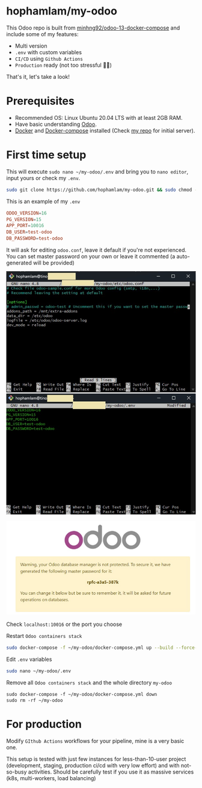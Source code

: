 # hophamlam/my-odoo

This Odoo repo is built from [minhng92/odoo-13-docker-compose](https://github.com/minhng92/odoo-13-docker-compose) and include some of my features:

- Multi version 
- `.env` with custom variables
- `CI/CD` using `Github Actions`
- `Production` ready (not too stressful 🤣🤣)

That's it, let's take a look!



# Prerequisites
- Recommended OS: Linux Ubuntu 20.04 LTS with at least 2GB RAM.
- Have basic understanding [Odoo](https://www.odoo.com/).
- [Docker](https://www.docker.com/) and [Docker-compose](https://docs.docker.com/compose/) installed (Check [my repo](https://github.com/hophamlam/initial-server) for initial server).

# First time setup

This will execute `sudo nano ~/my-odoo/.env` and bring you to `nano editor`, input yours or check my `.env`. 

```bash
sudo git clone https://github.com/hophamlam/my-odoo.git && sudo chmod -R 777 ~/my-odoo/addons && sudo chmod -R 777 ~/my-odoo/etc && sudo mkdir -p ~/my-odoo/postgresql && sudo chmod -R 777 ~/my-odoo/postgresql && sudo nano ~/my-odoo/etc/odoo.conf && sudo nano ~/my-odoo/.env && sudo docker-compose -f ~/my-odoo/docker-compose.yml up 
```

This is an example of my `.env`

```conf
ODOO_VERSION=16
PG_VERSION=15
APP_PORT=10016
DB_USER=test-odoo
DB_PASSWORD=test-odoo
```

It will ask for editing `odoo.conf`, leave it default if you're not experienced. You can set master password on your own or leave it commented (a auto-generated will be provided)

![Alt text](screenshots/odoo.conf.jpg)
![Alt text](screenshots/.env.jpg)



![Alt text](screenshots/master-password.jpg)

Check `localhost:10016` or the port you choose


Restart `Odoo containers stack`

```bash
sudo docker-compose -f ~/my-odoo/docker-compose.yml up --build --force-recreate -d
```

Edit `.env` variables

```bash
sudo nano ~/my-odoo/.env
```

Remove all `Odoo containers stack` and the whole directory `my-odoo`

```
sudo docker-compose -f ~/my-odoo/docker-compose.yml down
sudo rm -rf ~/my-odoo
```

# For production

Modify `GIthub Actions` workflows for your pipeline, mine is a very basic one.

This setup is tested with just few instances for less-than-10-user project (development, staging, production ci/cd with very low effort) and with not-so-busy activities. Should be carefully test if you use it as massive services (k8s, multi-workers, load balancing)